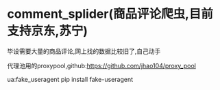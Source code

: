 # comment_splider(商品评论爬虫,目前支持京东,苏宁)
毕设需要大量的商品评论,网上找的数据比较旧了,自己动手

代理池用的proxypool,github:https://github.com/jhao104/proxy_pool

ua:fake_useragent pip install fake-useragent
